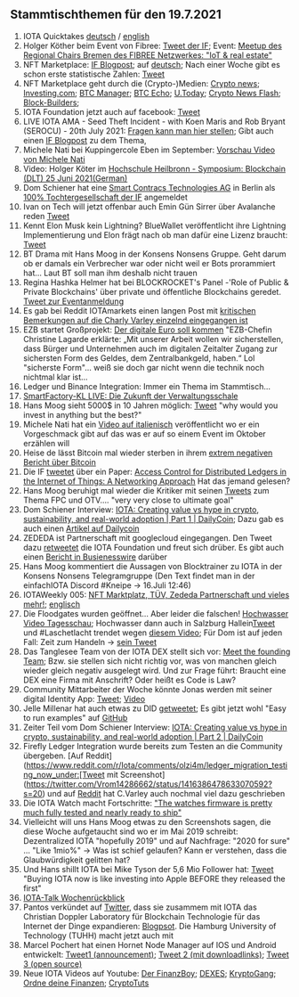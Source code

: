 ## Stammtischthemen für den 19.7.2021

1. IOTA Quicktakes [deutsch](https://www.youtube.com/watch?v=0wzo5yrbtfY) / [english]()
2. Holger Köther beim Event von Fibree: [Tweet der IF](https://twitter.com/iota/status/1414859911591235585?s=20); Event: [Meetup des Regional Chairs Bremen des FIBREE Netzwerkes: "IoT & real estate"](https://www.eventbrite.com/e/fibree-regional-chair-bremen-2-tickets-162256225739) 
3. NFT Marketplace: [IF Blogpost](https://blog.iota.org/iota-the-most-accessible-dlt-network-for-nfts/); auf [deutsch](https://iota-kurs.de/iota-das-am-besten-zugaengliche-dlt-netzwerk-fuer-nfts/); Nach einer Woche gibt es schon erste statistische Zahlen: [Tweet](https://twitter.com/NFTIOTA/status/1417053583330222080?s=20)
4. NFT Marketplace geht durch die (Crypto-)Medien: [Crypto news](https://cryptonews.com/news/almost-feeless-iota-nft-marketplace-goes-for-public-testing-11037.htm); [Investing.com](https://www.investing.com/news/cryptocurrency-news/iotas-nft-marketplace-is-now-live-on-testnet-2556736); [BTC Manager](https://btcmanager.com/iota-miota-feeless-nft-marketplace/); [BTC Echo](https://www.btc-echo.de/news/iota-startet-nft-marktplatz-deutlich-guenstiger-als-jede-andere-bestehende-loesung-122237/); [U.Today](https://u.today/iota-to-have-its-own-nft-marketplace-first-details-announced); [Crypto News Flash](https://www.crypto-news-flash.com/de/iota-nft-marktplatz-reduziert-eintrittsschwelle-fuer-neue-marktteilnehmer/); [Block-Builders](https://block-builders.de/iota-marktplatz-fuer-nfts-im-testmodus-gelaunched/); 
5. IOTA Foundation jetzt auch auf facebook: [Tweet](https://twitter.com/iota/status/1415250426287493124?s=19)
6. LIVE IOTA AMA - Seed Theft Incident - with Koen Maris and Rob Bryant (SEROCU) - 20th July 2021: [Fragen kann man hier stellen](https://www.reddit.com/r/Iota/comments/ojh9jn/live_iota_ama_seed_theft_incident_with_koen_maris/); Gibt auch einen [IF Blogpost](https://blog.iota.org/iota-seeds-security-cybercrime/amp/?__twitter_impression=true) zu dem Thema, 
7. Michele Nati bei Kuppingercole Eben im September: [Vorschau Video von Michele Nati](https://www.kuppingercole.com/blog/hegde/eic-speaker-spotlight-michele-nati-on-decentralized-identity)
8. Video: Holger Köter im [Hochschule Heilbronn - Symposium: Blockchain (DLT) 25 Juni 2021(German)](https://www.youtube.com/watch?v=2zbxgC126ec&feature=youtu.be)
9. Dom Schiener hat eine [Smart Contracs Technologies AG](https://www.online-handelsregister.de/handelsregisterauszug/be/Charlottenburg-Berlin/HRB/230665B/Smart-Contracts-Technologies-AG-Berlin) in Berlin als [100% Tochtergesellschaft der IF](https://twitter.com/DomSchiener/status/1415207088704442369?s=20) angemeldet
10. Ivan on Tech will jetzt offenbar auch Emin Gün Sirrer über Avalanche reden [Tweet](https://twitter.com/IvanOnTech/status/1415211140737638401?s=20)
11. Kennt Elon Musk kein Lightning? BlueWallet veröffentlicht ihre Lightning Implementierung und Elon frägt nach ob man dafür eine Lizenz braucht: [Tweet](https://twitter.com/elonmusk/status/1415092143207731205?s=20)
12. BT Drama mit Hans Moog in der Konsens Nonsens Gruppe. Geht darum ob er damals ein Verbrecher war oder nicht weil er Bots prorammiert hat... Laut BT soll man ihm deshalb nicht trauen
13. Regina Hashka Helmer hat bei BLOCKROCKET's Panel -'Role of Public & Private Blockchains' über private und öffentliche Blockchains geredet. [Tweet zur Eventanmeldung](https://twitter.com/blockrocketlabs/status/1413142919339405315?s=20)
14. Es gab bei Reddit IOTAmarkets einen langen Post mit [kritischen Bemerkungen auf die Charly Varley einzelnd eingegangen ist](https://www.reddit.com/r/IOTAmarkets/comments/ojmqe3/the_legitimate_case_for_20_cent_iota/h536op2/?utm_source=share&utm_medium=web2x&context=3)
15. EZB startet Großprojekt: [Der digitale Euro soll kommen](https://www.handelsblatt.com/finanzen/neue-digitalwaehrung-ezb-startet-grossprojekt-der-digitale-euro-soll-kommen/27418362.html) "EZB-Chefin Christine Lagarde erklärte: „Mit unserer Arbeit wollen wir sicherstellen, dass Bürger und Unternehmen auch im digitalen Zeitalter Zugang zur sichersten Form des Geldes, dem Zentralbankgeld, haben.“  Lol "sicherste Form"... weiß sie doch gar nicht wenn die technik noch nichtmal klar ist...
16. Ledger und Binance Integration: Immer ein Thema im Stammtisch...
17. [SmartFactory-KL LIVE: Die Zukunft der Verwaltungsschale](https://www.youtube.com/watch?v=XM-2BozePeM)
18. Hans Moog sieht 5000$ in 10 Jahren möglich: [Tweet](https://twitter.com/hus_qy/status/1415454790788726787?s=20) "why would you invest in anything but the best?" 
19. Michele Nati hat ein [Video auf italienisch](https://twitter.com/michelenati/status/1415599289355669504?s=20) veröffentlicht wo er ein Vorgeschmack gibt auf das was er auf so einem Event im Oktober erzählen will
20. Heise de lässt Bitcoin mal wieder sterben in ihrem [extrem negativen Bericht über Bitcoin](https://www.heise.de/amp/tp/features/Der-Bitcoin-Crash-ist-programmiert-6138995.html?__twitter_impression=true)
21. Die IF [tweetet](https://twitter.com/iota/status/1415598152544030720?s=20) über ein Paper: [Access Control for Distributed Ledgers in the Internet of Things: A Networking Approach](https://arxiv.org/abs/2005.07778) Hat das jemand gelesen?
22. Hans Moog beruhigt mal wieder die Kritiker mit seinen [Tweets](https://twitter.com/hus_qy/status/1415823972952944647?s=20) zum Thema FPC und OTV.... "very very close to ultimate goal"
23. Dom Schiener Interview: [IOTA: Creating value vs hype in crypto, sustainability, and real-world adoption | Part 1 | DailyCoin](https://www.youtube.com/watch?v=-GZhO_ocMCk); Dazu gab es auch einen [Artikel auf Dailycoin](https://dailycoin.medium.com/iota-why-is-silicon-valley-failing-in-crypto-and-iot-d23b1ad62bdc)
24. ZEDEDA ist Partnerschaft mit googlecloud eingegangen. Den Tweet dazu [retweetet](https://twitter.com/iota/status/1415716364757651456?s=20) die IOTA Foundation und freut sich drüber. Es gibt auch einen [Bericht in Busienesswire](https://www.businesswire.com/news/home/20210715005165/en/ZEDEDA-Joins-Initiative-to-Deliver-Applications-to-the-Distributed-Edge-with-Google-Cloud-and-Anthos) darüber
25. Hans Moog kommentiert die Aussagen von Blocktrainer zu IOTA in der Konsens Nonsens Telegramgruppe (Den Text findet man in der einfachIOTA Discord #Kneipe -> 16.Juli 12:46)
26. IOTAWeekly 005: [NFT Marktplatz, TÜV, Zededa Partnerschaft und vieles mehr!](https://www.youtube.com/watch?v=htP3bs25Ct8); [englisch](https://www.youtube.com/watch?v=tEUUVKcyVho)
27. Die Floodgates wurden geöffnet... Aber leider die falschen! [Hochwasser Video Tagesschau](https://www.youtube.com/watch?v=rLqRkQPAbxE); Hochwasser dann auch in Salzburg Hallein[Tweet](https://twitter.com/DerMarioO/status/1416481794854199297?s=20) und #Laschetlacht trendet wegen [diesem Video](https://twitter.com/MMittermeier/status/1416400079599153157?s=20); Für Dom ist auf jeden Fall: Zeit zum Handeln -> [sein Tweet](https://twitter.com/DomSchiener/status/1416054961033654278?s=20)
28. Das Tanglesee Team von der IOTA DEX stellt sich vor: [Meet the founding Team](https://tanglesea.medium.com/meet-the-founding-team-from-tanglesea-com-cea68d51c523); Bzw. sie stellen sich nicht richtig vor, was von manchen gleich wieder gleich negativ ausgelegt wird. Und zur Frage führt: Braucht eine DEX eine Firma mit Anschrift? Oder heißt es Code is Law?
29. Community Mittarbeiter der Woche könnte Jonas werden mit seiner digital Identity App: [Tweet](https://twitter.com/CardanoJonas/status/1416437004695449609?s=20); [Video](https://www.youtube.com/watch?v=hRS8w26-9OQ)
30. Jelle Millenar hat auch etwas zu DID [getweetet](https://twitter.com/JelleFm/status/1415990769719169027?s=20); Es gibt jetzt wohl "Easy to run examples" auf [GitHub](https://github.com/iotaledger/identity.rs/tree/dev/bindings/wasm/examples)
31. Zeiter Teil vom Dom Schiener Interview: [IOTA: Creating value vs hype in crypto, sustainability, and real-world adoption | Part 2 | DailyCoin](https://www.youtube.com/watch?v=Fs-fymGOJ8o)
32. Firefly Ledger Integration wurde bereits zum Testen an die Community übergeben. [Auf Reddit](https://www.reddit.com/r/Iota/comments/olzi4m/ledger_migration_testing_now_under:[Tweet mit Screenshot](https://twitter.com/Vrom14286662/status/1416386478633070592?s=20) und auf [Reddit](https://www.reddit.com/r/Iota/comments/olzi4m/ledger_migration_testing_now_underway_you_can_help/) hat C.Varley auch nochmal viel dazu geschrieben
33. Die IOTA Watch macht Fortschritte: ["The watches firmware is pretty much fully tested and nearly ready to ship"](https://www.silicondroid.com/index.php/category/news/)
34. Vielleicht will uns Hans Moog etwas zu den Screenshots sagen, die diese Woche aufgetaucht sind wo er im Mai 2019 schreibt: Dezentralized IOTA "hopefully 2019" und auf Nachfrage: "2020 for sure" ... "Like 1mio%" -> Was ist schief gelaufen? Kann er verstehen, dass die Glaubwürdigkeit gelitten hat?
35. Und Hans shillt IOTA bei Mike Tyson der 5,6 Mio Follower hat: [Tweet](https://twitter.com/hus_qy/status/1416742869151457280?s=20) "Buying IOTA now is like investing into Apple BEFORE they released the first"
36. [IOTA-Talk Wochenrückblick](https://www.iota-talk.com/index.php?article/102-wochenr%C3%BCckblick-vom-12-bis-17-juli-2021/)
37. Pantos verkündet auf [Twitter](https://twitter.com/PantosIO/status/1417034000112173057?s=20), dass sie zusammem mit IOTA das Christian Doppler Laboratory für Blockchain Technologie für das Internet der Dinge expandieren: [Blogpsot](https://medium.com/pantos/expansion-of-government-backed-christian-doppler-laboratory-blockchain-technologies-for-the-60e6921f6c2a). Die Hamburg University of Technology (TUHH) macht jetzt auch mit
38. Marcel Pochert hat einen Hornet Node Manager auf IOS und Android entwickelt: [Tweet1 (announcement)](https://twitter.com/marcel_pochert/status/1417042816086286336?s=20); [Tweet 2 (mit downloadlinks)](https://twitter.com/marcel_pochert/status/1417042948550762496?s=20); [Tweet 3 (open source)](https://twitter.com/marcel_pochert/status/1417048129359187969?s=20)
39. Neue IOTA Videos auf Youtube: [Der FinanzBoy](https://www.youtube.com/watch?v=547QzjnFBHA); [DEXES](https://www.youtube.com/watch?v=AfyP0flDFgo); [KryptoGang](https://www.youtube.com/watch?v=RrcHe-Rd9iU); [Ordne deine Finanzen](https://www.youtube.com/watch?v=s0BKYPVfIzo); [CryptoTuts](https://youtu.be/KSLg59_HKEk?t=393)
